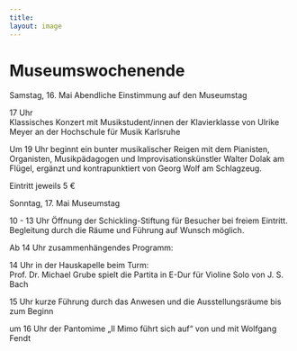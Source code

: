 ```yaml
---
title: 
layout: image
---
```


# Museumswochenende

Samstag, 16. Mai Abendliche Einstimmung auf den Museumstag17 Uhr     
Klassisches Konzert mit Musikstudent/innen der Klavierklasse von Ulrike Meyer an der Hochschule für Musik KarlsruheUm 19 Uhr beginnt ein bunter musikalischer Reigen mit dem Pianisten, Organisten, Musikpädagogen und Improvisationskünstler Walter Dolak am Flügel, ergänzt und kontrapunktiert von Georg Wolf am Schlagzeug.Eintritt jeweils 5 € Sonntag, 17. Mai Museumstag10 - 13 Uhr  Öffnung der Schickling-Stiftung für Besucher bei freiem Eintritt.Begleitung durch die Räume und Führung auf Wunsch möglich.Ab 14 Uhr zusammenhängendes Programm:14 Uhr in der Hauskapelle beim Turm:  
Prof. Dr. Michael Grube spielt die Partita in E-Dur für Violine Solo von J. S. Bach15 Uhr kurze Führung durch das Anwesen und die Ausstellungsräume bis zum Beginnum 16 Uhr der Pantomime „Il Mimo führt sich auf“ von und mit Wolfgang Fendt  